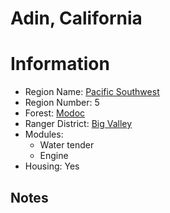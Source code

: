 
Adin, California
================
  
# Information  
* Region Name: [Pacific Southwest]()  
* Region Number: 5  
* Forest: [Modoc](http://www.fs.usda.gov/modoc)  
* Ranger District: [Big Valley]()  
* Modules:  
  - Water tender  
  - Engine  
* Housing: Yes  
  
## Notes

